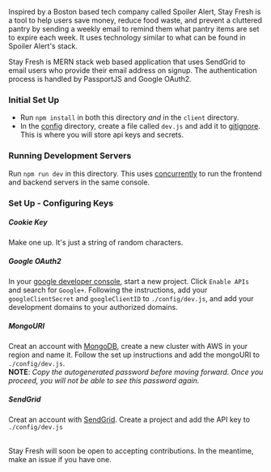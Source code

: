 Inspired by a Boston based tech company called Spoiler Alert, Stay Fresh is a tool to help users save money, reduce food waste, and prevent a cluttered pantry by sending a weekly email to remind them what pantry items are set to expire each week. It uses technology similar to what can be found in Spoiler Alert's stack.

Stay Fresh is MERN stack web based application that uses SendGrid to email users who provide their email address on signup. The authentication process is handled by PassportJS and Google OAuth2.


### Initial Set Up

- Run `npm install` in both this directory *and* in the `client` directory.
- In the [config](./config) directory, create a file called `dev.js` and add it to [gitignore](.gitignore). This is where you will store api keys and secrets.

### Running Development Servers

Run `npm run dev` in this directory. This uses [concurrently](https://www.npmjs.com/package/concurrently) to run the frontend and backend servers in the same console.

### Set Up - Configuring Keys

##### Cookie Key
Make one up. It's just a string of random characters.

##### Google OAuth2
In your [google developer console](https://console.developers.google.com), start a new project. Click `Enable APIs` and search for `Google+`. Following the instructions, add your `googleClientSecret` and `googleClientID` to `./config/dev.js`, and add your development domains to your authorized domains.

##### MongoURI
Creat an account with [MongoDB](https://cloud.mongodb.com), create a new cluster with AWS in your region and name it. Follow the set up instructions and add the mongoURI to `./config/dev.js`. <br>
__NOTE__: _Copy the autogenerated password before moving forward. Once you proceed, you will not be able to see this password again._

##### SendGrid
Creat an account with [SendGrid](https://sendgrid.com/docs/for-developers/sending-email/libraries/). Create a project and add the API key to `./config/dev.js`

<br>
Stay Fresh will soon be open to accepting contributions. In the meantime, make an issue if you have one.